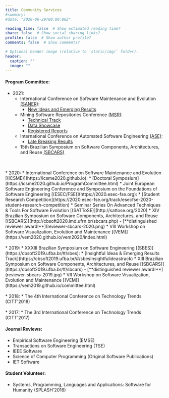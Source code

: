 ```yaml
---
title: Community Services
#summary:
#date: "2020-06-29T00:00:00Z"

reading_time: false  # Show estimated reading time?
share: false  # Show social sharing links?
profile: false  # Show author profile?
comments: false  # Show comments?

# Optional header image (relative to `static/img/` folder).
header:
  caption: ""
  image: ""
---
```



#### Program Committee:
* 2021:
    * International Conference on Software Maintenance and Evolution [(SANER)](https://icsme2021.github.io/cfp/NIERTrack.html):
        * [New Ideas and Emerging Results](https://icsme2021.github.io/cfp/NIERTrack.html)
    * Mining Software Repositories Conference [(MSR)](https://2021.msrconf.org):
        * [Technical Track](https://2021.msrconf.org/track/msr-2021-technical-papers)
        * [Data Showcase](https://2021.msrconf.org/track/msr-2021-data-showcase)
        * [Registered Reports](https://2021.msrconf.org/track/msr-2021-registered-reports)
    * International Conference on Automated Software Engineering [(ASE)](https://conf.researchr.org/home/ase-2021):
        * [Late Breaking Results](https://conf.researchr.org/track/ase-2021/ase-2021-late-breaking-results)
    * 15th Brazilian Symposium on Software Components, Architectures, and Reuse [(SBCARS)](http://cbsoft2021.joinville.udesc.br/sbcars.php)
<br/>
<br/>
* 2020:
    * International Conference on Software Maintenance and Evolution [(ICSME)](https://icsme2020.github.io):
        * [Doctoral Symposium](https://icsme2020.github.io/ProgramCommittee.html)
    * Joint European Software Engineering Conference and Symposium on the Foundations of Software Engineering [(ESEC/FSE)](https://2020.esec-fse.org):
        * [Student Research Competition](https://2020.esec-fse.org/track/esecfse-2020-student-research-competition)
    * Seminar Series On Advanced Techniques & Tools For Software Evolution [(SATToSE)](http://sattose.org/2020)
    * XIV Brazilian Symposium on Software Components, Architectures, and Reuse [(SBCARS)](http://cbsoft2020.imd.ufrn.br/sbcars.php) - [**distinguished reviewer award!**](reviewer-sbcars-2020.png)
    * VIII Workshop on Software Visualization, Evolution and Maintenance [(VEM)](https://vem2020.github.io/vem2020/index.html)
<br/>
<br/>
* 2019:
    * XXXIII Brazilian Symposium on Software Engineering [(SBES)](https://cbsoft2019.ufba.br/#/sbes):
        * [Insightful Ideas & Emerging Results Track](https://cbsoft2019.ufba.br/#/sbesInsightfulideastrack)
    * XIII Brazilian Symposium on Software Components, Architectures, and Reuse [(SBCARS)](https://cbsoft2019.ufba.br/#/sbcars) - [**distinguished reviewer award!**](reviewer-sbcars-2019.jpg)
    * VII Workshop on Software Visualization, Evolution and Maintenance [(VEM)](https://vem2019.github.io/committee.html)
<br/>
<br/>
* 2018:
    * The 4th International Conference on Technology Trends (CITT'2018)
<br/>
<br/>
* 2017:
    * The 3rd International Conference on Technology Trends (CITT'2017)


#### Journal Reviews:
* Empirical Software Engineering (EMSE)
* Transactions on Software Engineering (TSE)
* IEEE Software
* Science of Computer Programming (Original Software Publications)
* IET Software


#### Student Volunteer:
* Systems, Programming, Languages and Applications: Software for Humanity (SPLASH'2016)
